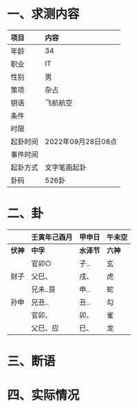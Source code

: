 # 一、求测内容
|项目|内容|
|:-|:-|
|年龄|34|
|职业|IT|
|性别|男|
|策项|杂占|
|钥语|飞航航空|
|条件||
|时限||
|起卦时间|2022年09月28日08点|
|事件时间||
|起卦方式|文字笔画起卦|
|卦码|526卦|

# 二、卦
||壬寅年己酉月|甲申日|午未空|
|:-|:-|:-|:-|
|**伏神**|**中孚**|**水泽节**|**六神**|
||官卯○|子..|玄|
|财子|父巳、|戌、|虎|
||兄未..艮|申..|蛇|
|孙申|兄丑..|丑..|勾|
||官卯、|卯、|雀|
||父巳、应|巳、|龙|


# 三、断语

# 四、实际情况
